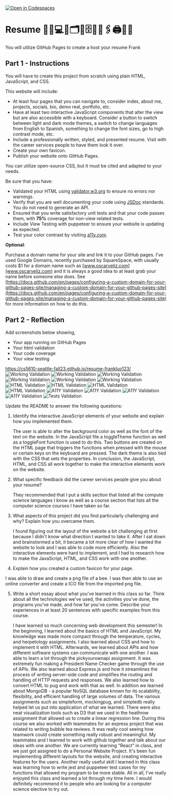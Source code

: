 [![Open in Codespaces](https://classroom.github.com/assets/launch-codespace-7f7980b617ed060a017424585567c406b6ee15c891e84e1186181d67ecf80aa0.svg)](https://classroom.github.com/open-in-codespaces?assignment_repo_id=12872725)
# Resume 💼🏢💻📄🗂📎🗄️🏦📠🖇🖨📱📧

You will utilize GitHub Pages to create a host your resume Frank

## Part 1 - Instructions

You will have to create this project from scratch using plain HTML, JavaScript, and CSS.

This website will include:

* At least four pages that you can navigate to, consider index, about me, projects, socials, bio, demo real, portfolio, etc.
* Have at least two interactive JavaScript components that alter the view but are also accessible with a keyboard. Consider a button to switch between light and dark mode themes, a switch to change languages from English to Spanish, something to change the font sizes, go to high contrast mode, etc.
* Include a professionally written, styled, and presented resume. Visit with the career services people to have them look it over.
* Create your own favicon.
* Publish your website onto GitHub Pages.

You can utilize open-source CSS, but it must be cited and adapted to your needs.

Be sure that you have:

* Validated your HTML using [validator.w3.org](https://validator.w3.org/) to ensure no errors nor warnings.
* Verify that you are well documenting your code using [JSDoc](https://www.npmjs.com/package/jsdoc) standards. You do not need to generate an API.
* Ensured that you write satisfactory unit tests and that your code passes them, with **75%** coverage for non-view related tests.
* Include View Testing with puppeteer to ensure your website is updating as expected.
* Test your color contrast by visiting [a11y.com](https://color.a11y.com/).

**Optional**:

Purchase a domain name for your site and link it to your GitHub pages. I've used Google Domains, recently purchased by SquareSpace, with usually costs $1 for a domain name such as [www.oscarveliz.com](www.oscarveliz.com) and it is always a good idea to at least grab your name before someone else does. See [https://docs.github.com/en/pages/configuring-a-custom-domain-for-your-github-pages-site/managing-a-custom-domain-for-your-github-pages-site](https://docs.github.com/en/pages/configuring-a-custom-domain-for-your-github-pages-site/managing-a-custom-domain-for-your-github-pages-site) for more information on how to do this.

## Part 2 - Reflection

Add screenshots below showing,

* Your app running on GitHub Pages
* Your html validation
* Your code coverage
* Your view testing

https://cs5610-seattle-fall23.github.io/resume-frankluo123/ 
![Working Validation](working1.png)
![Working Validation](working2.png)
![Working Validation](working3.png)
![Working Validation](working4.png)
![Working Validation](working5.png)
![Working Validation](working6.png)
![HTML Validation](htmlvalidation1.png)
![HTML Validation](htmlvalidation2.png)
![HTML Validation](htmlvalidation3.png)
![HTML Validation](htmlvalidation4.png)
![A11Y Validation](a11y1.png)
![A11Y Validation](a11y2.png)
![A11Y Validation](a11y3.png)
![A11Y Validation](a11y4.png)
![Tests Validation](tests.png)

Update the README to answer the following questions:

 1. Identify the interactive JavaScript elements of your website and explain how you implemented them.
    
    The user is able to alter the background color as well as the font of the text on the website. In the JavaScript file a toggleTheme function as well as a toggleFont function is used to do this. Two buttons are created on the HTML page that triggers the functions when pressed with the mouse or certain keys on the keyboard are pressed. The dark theme is also tied with the CSS that sets the properties. In conclusion, the JavaScript, HTML, and CSS all work together to make the interactive elements work on the website.

 2. What specific feedback did the career services people give you about your resume?
    
    They recommended that I put a skills section that listed all the compute science languages I know as well as a course section that lists all the computer science courses I have taken so far. 

 3. What aspects of this project did you find particularly challenging and why? Explain how you overcame them.
   
    I found figuring out the layout of the website a bit challenging at first because I didn't know what direction I wanted to take it. After I sat down and brainstormed a bit, it became a lot more clear of how I wanted the website to look and I was able to code more efficiently. Also the interactive elements were hard to implement, and I had to research how to make the JavaScript, HTML, and CSS work with one another. 

 4. Explain how you created a custom favicon for your page.
   
   I was able to draw and create a png file of a bee. I was then able to use an online converter and create a ICO file from the imported png file. 

 5. Write a short essay about what you've learned in this class so far. Think about all the technologies we've used, the activities you've done, the programs you've made, and how far you've come. Describe your experiences in at least 20 sentences with specific examples from this course.

    I have learned so much concerning web development this semester! In the beginning, I learned about the basics of HTML and JavaScript. My knowledge was made more compact through the temperature, cycles, and herpetology assignments. I also learned about CSS and how to implement it with HTML. Afterwards, we learned about APIs and how different software systems can communicate with one another. I was able to learn a lot through the pickyourownapi assignment. It was extremely fun making a President Name Checker game through the use of APIs. We also learned about Express.js and how it streamlines the process of writing server-side code and simplifies the routing and handling of HTTP requests and responses. We also learned how to convert HTML to pug and work with that as well. In addition we learned about MongoDB - a popular NoSQL database known for its scalability, flexibility, and efficient handling of large volumes of data. The various assignments such as simpleform, mockingpug, and simpledb really helped let us put into application of what we learned. There were also neat visualization tools such as D3 that we used in the heathrow assignment that allowed us to create a linear regression line. During this course we also worked with teammates for an express project that was related to writing bubble tea reviews. It was really cool seeing how teamwork could create something really robust and meaningful. My teammates and I leanred to work with github together and talk about our ideas with one another. We are currently learning "React" in class, and we just got assigned to do a Personal Website Project. It's been fun implementing different layouts for the website, and creating interactive features for the users. Another really useful skill I learned in this class was learning how to write jest and puppeteer test cases for my functions that allowed my program to be more stable. All in all, I've really enjoyed this class and learned a lot through my time here. I would definitely recommend it to people who are looking for a computer science elective to try out.